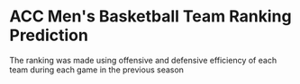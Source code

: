 # ACC Men's Basketball Team Ranking Prediction

The ranking was made using offensive and defensive efficiency of each team during each game in the previous season
